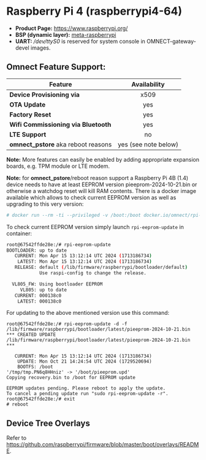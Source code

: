 # Raspberry Pi 4 (raspberrypi4-64)

- **Product Page:** https://www.raspberrypi.org/
- **BSP (dynamic layer):** [meta-raspberrypi](https://github.com/agherzan/meta-raspberrypi.git)
- **UART:** */dev/ttyS0* is reserved for system console in OMNECT-gateway-devel images.

## Omnect Feature Support:

| Feature | Availability |
| ------------------------------------ | :-------------: 	  |
| **Device Provisioning via**          | x509            	  |
| **OTA Update**                       | yes             	  |
| **Factory Reset**                    | yes             	  |
| **Wifi Commissioning via Bluetooth** | yes             	  |
| **LTE Support**                      | no                   |
| **omnect_pstore** aka reboot reasons | yes (see note below) |

**Note:** More features can easily be enabled by adding appropriate expansion boards, e.g. TPM module or LTE modem.

**Note:** for **omnect_pstore**/reboot reason support a Raspberry Pi
4B (1.4) device needs to have at least EEPROM version
pieeprom-2024-10-21.bin or otherwise a watchdog reset will kill RAM
contents.
There is a docker image available which allows to check current EEPROM
version as well as upgrading to this very version:

```bash
# docker run --rm -ti --privileged -v /boot:/boot docker.io/omnect/rpi-eeprom:20250313-6aacd80-2024.11.08-2712
```

To check current EEPROM version simply launch `rpi-eeprom-update` in
container:

```bash
root@67542ffde28e:/# rpi-eeprom-update
BOOTLOADER: up to date
   CURRENT: Mon Apr 15 13:12:14 UTC 2024 (1713186734)
    LATEST: Mon Apr 15 13:12:14 UTC 2024 (1713186734)
   RELEASE: default (/lib/firmware/raspberrypi/bootloader/default)
            Use raspi-config to change the release.

  VL805_FW: Using bootloader EEPROM
     VL805: up to date
   CURRENT: 000138c0
    LATEST: 000138c0
```

For updating to the above mentioned version use this command:

```
root@67542ffde28e:/# rpi-eeprom-update -d -f /lib/firmware/raspberrypi/bootloader/latest/pieeprom-2024-10-21.bin
*** CREATED UPDATE /lib/firmware/raspberrypi/bootloader/latest/pieeprom-2024-10-21.bin  ***

   CURRENT: Mon Apr 15 13:12:14 UTC 2024 (1713186734)
    UPDATE: Mon Oct 21 14:24:54 UTC 2024 (1729520694)
    BOOTFS: /boot
'/tmp/tmp.PN6q8HHniz' -> '/boot/pieeprom.upd'
Copying recovery.bin to /boot for EEPROM update

EEPROM updates pending. Please reboot to apply the update.
To cancel a pending update run "sudo rpi-eeprom-update -r".
root@67542ffde28e:/# exit
# reboot
```

## Device Tree Overlays

Refer to https://github.com/raspberrypi/firmware/blob/master/boot/overlays/README.
